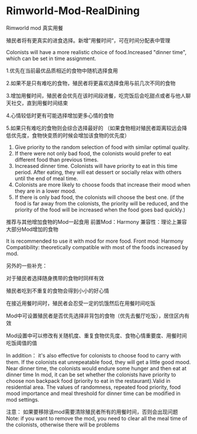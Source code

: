 # Rimworld-Mod-RealDining
Rimworld mod 真实用餐

殖民者将有更真实的进食选择。新增”用餐时间“，可在时间分配表中管理

Colonists will have a more realistic choice of food.Increased "dinner time", which can be set in time assignment.

1.优先在当前最优品质相近的食物中随机选择食用

2.如果不是只有难吃的食物，殖民者将更喜欢选择食用与前几次不同的食物

3.增加用餐时间，殖民者会优先在该时间段进餐，吃完饭后会吃甜点或者与他人聊天社交，直到用餐时间结束

4.心情较低时更有可能选择增加更多心情的食物

5.如果只有难吃的食物则会综合选择最好的
（如果食物相对殖民者距离较远会降低优先度，食物快变质的时候会增加该食物的优先度）

1. Give priority to the random selection of food with similar optimal quality.
2. If there were not only bad food, the colonists would prefer to eat different food than previous times.
3. Increased dinner time. Colonists will have priority to eat in this time period. After eating, they will eat dessert or socially relax with others until the end of meal time.
4. Colonists are more likely to choose foods that increase their mood when they are in a lower mood.
5. If there is only bad food, the colonists will choose the best one.
(if the food is far away from the colonists, the priority will be reduced, and the priority of the food will be increased when the food goes bad quickly.)

推荐与其他增加食物的Mod一起食用
前置Mod：Harmony
兼容性：理论上兼容大部分Mod增加的食物

It is recommended to use it with mod for more food.
Front mod: Harmony
Compatibility: theoretically compatible with most of the foods increased by mod.

另外的一些补充：

对于殖民者选择随身携带的食物时同样有效

殖民者吃到不重复的食物会得到小小的好心情

在接近用餐时间时，殖民者会忍受一定的饥饿然后在用餐时间吃饭

Mod中可设置殖民者是否优先选择非背包的食物（优先去餐厅吃饭），居住区内有效

Mod设置中可以修改有关随机度、重复食物优先度、食物心情重要度、用餐时间吃饭阈值的值


In addition：
it's also effective for colonists to choose food to carry with them.
If the colonists eat unrepeatable food, they will get a little good mood.
Near dinner time, the colonists would endure some hunger and then eat at dinner time
In mod, it can be set whether the colonists have priority to choose non backpack food (priority to eat in the restaurant).Valid in residential area.
The values of randomness, repeated food priority, food mood importance and meal threshold for dinner time can be modified in mod settings.

注意：
如果要移除该mod需要清除殖民者所有的用餐时间，否则会出现问题
Note:
if you want to remove the mod, you need to clear all the meal time of the colonists, otherwise there will be problems
